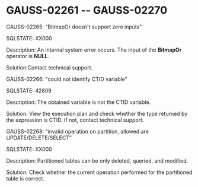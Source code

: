 # GAUSS-02261 -- GAUSS-02270<a name="EN-US_TOPIC_0302073701"></a>

GAUSS-02265: "BitmapOr doesn't support zero inputs"

SQLSTATE: XX000

Description: An internal system error occurs. The input of the  **BitmapOr**  operator is  **NULL**.

Solution:Contact technical support.

GAUSS-02266: "could not identify CTID variable"

SQLSTATE: 42809

Description: The obtained variable is not the CTID variable.

Solution: View the execution plan and check whether the type returned by the expression is CTID. If not, contact technical support.

GAUSS-02268: "invalid operation on partition, allowed are UPDATE/DELETE/SELECT"

SQLSTATE: XX000

Description: Partitioned tables can be only deleted, queried, and modified.

Solution: Check whether the current operation performed for the partitioned table is correct.

